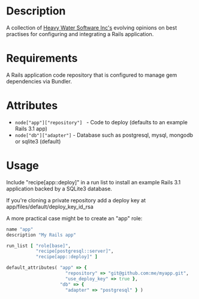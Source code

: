Description
===========

A collection of [Heavy Water Software Inc's](http://hw-ops.com)
evolving opinions on best practises for configuring and integrating a
Rails application.

Requirements
============

A Rails application code repository that is configured to manage gem
dependencies via Bundler.

Attributes
==========

* `node["app"]["repository"] ` - Code to deploy (defaults to an
  example Rails 3.1 app)
* `node["db"]["adapter"]` - Database such as postgresql, mysql, mongodb or
  sqlite3 (default)


Usage
=====

Include "recipe[app::deploy]" in a run list to install an example
Rails 3.1 application backed by a SQLite3 database.

If you're cloning a private repository add a deploy key at
app/files/default/deploy_key_id_rsa

A more practical case might be to create an "app" role:

```ruby
name "app"
description "My Rails app"

run_list [ "role[base]",
           "recipe[postgresql::server]",
           "recipe[app::deploy]" ]

default_attributes( "app" => {
                      "repository" => "git@github.com:me/myapp.git",
                      "use_deploy_key" => true },
                    "db" => {
                      "adapter" => "postgresql" } )
```
